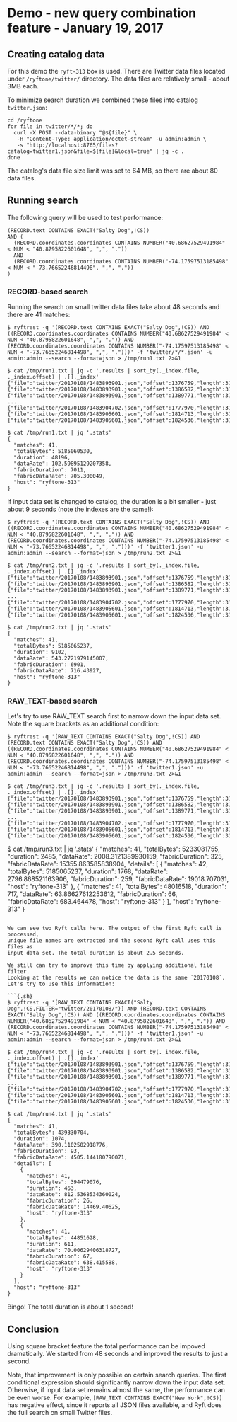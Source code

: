# Demo - new query combination feature - January 19, 2017

## Creating catalog data

For this demo the `ryft-313` box is used. There are Twitter data files
located under `/ryftone/twitter/` directory. The data files are relatively
small - about 3MB each.

To minimize search duration we combined these files into catalog `twitter.json`:


```{.sh}
cd /ryftone
for file in twitter/*/*; do
  curl -X POST --data-binary "@${file}" \
   -H "Content-Type: application/octet-stream" -u admin:admin \
   -s "http://localhost:8765/files?catalog=twitter1.json&file=${file}&local=true" | jq -c .
done
```

The catalog's data file size limit was set to 64 MB, so there are about 80 data files.


## Running search

The following query will be used to test performance:

```
(RECORD.text CONTAINS EXACT("Salty Dog",!CS))
AND (
  (RECORD.coordinates.coordinates CONTAINS NUMBER("40.68627529491984" < NUM < "40.8795822601648", ",", "."))
  AND
  (RECORD.coordinates.coordinates CONTAINS NUMBER("-74.17597513185498" < NUM < "-73.76652246814498", ",", "."))
)
```


### RECORD-based search

Running the search on small twitter data files take about 48 seconds and
there are 41 matches:

```{.sh}
$ ryftrest -q '(RECORD.text CONTAINS EXACT("Salty Dog",!CS)) AND ((RECORD.coordinates.coordinates CONTAINS NUMBER("40.68627529491984" < NUM < "40.8795822601648", ",", ".")) AND (RECORD.coordinates.coordinates CONTAINS NUMBER("-74.17597513185498" < NUM < "-73.76652246814498", ",", ".")))' -f 'twitter/*/*.json' -u admin:admin --search --format=json > /tmp/run1.txt 2>&1

$ cat /tmp/run1.txt | jq -c '.results | sort_by(._index.file, ._index.offset) | .[]._index'
{"file":"twitter/20170108/1483893901.json","offset":1376759,"length":3187,"fuzziness":-1}
{"file":"twitter/20170108/1483893901.json","offset":1386582,"length":3188,"fuzziness":-1}
{"file":"twitter/20170108/1483893901.json","offset":1389771,"length":3187,"fuzziness":-1}
...
{"file":"twitter/20170108/1483904702.json","offset":1777970,"length":3187,"fuzziness":-1}
{"file":"twitter/20170108/1483905601.json","offset":1814713,"length":3187,"fuzziness":-1}
{"file":"twitter/20170108/1483905601.json","offset":1824536,"length":3188,"fuzziness":-1}

$ cat /tmp/run1.txt | jq '.stats'
{
  "matches": 41,
  "totalBytes": 5185060530,
  "duration": 48196,
  "dataRate": 102.59895129207358,
  "fabricDuration": 7011,
  "fabricDataRate": 705.300049,
  "host": "ryftone-313"
}
```

If input data set is changed to catalog, the duration is a bit smaller -
just about 9 seconds (note the indexes are the same!):

```{.sh}
$ ryftrest -q '(RECORD.text CONTAINS EXACT("Salty Dog",!CS)) AND ((RECORD.coordinates.coordinates CONTAINS NUMBER("40.68627529491984" < NUM < "40.8795822601648", ",", ".")) AND (RECORD.coordinates.coordinates CONTAINS NUMBER("-74.17597513185498" < NUM < "-73.76652246814498", ",", ".")))' -f 'twitter1.json' -u admin:admin --search --format=json > /tmp/run2.txt 2>&1

$ cat /tmp/run2.txt | jq -c '.results | sort_by(._index.file, ._index.offset) | .[]._index'
{"file":"twitter/20170108/1483893901.json","offset":1376759,"length":3187,"fuzziness":-1}
{"file":"twitter/20170108/1483893901.json","offset":1386582,"length":3188,"fuzziness":-1}
{"file":"twitter/20170108/1483893901.json","offset":1389771,"length":3187,"fuzziness":-1}
...
{"file":"twitter/20170108/1483904702.json","offset":1777970,"length":3187,"fuzziness":-1}
{"file":"twitter/20170108/1483905601.json","offset":1814713,"length":3187,"fuzziness":-1}
{"file":"twitter/20170108/1483905601.json","offset":1824536,"length":3188,"fuzziness":-1}

$ cat /tmp/run2.txt | jq '.stats'
{
  "matches": 41,
  "totalBytes": 5185065237,
  "duration": 9102,
  "dataRate": 543.2721979145007,
  "fabricDuration": 6901,
  "fabricDataRate": 716.43927,
  "host": "ryftone-313"
}
```

### RAW_TEXT-based search

Let's try to use RAW_TEXT search first to narrow down the input data set.
Note the square brackets as an additional condition:

```{.sh}
$ ryftrest -q '[RAW_TEXT CONTAINS EXACT("Salty Dog",!CS)] AND (RECORD.text CONTAINS EXACT("Salty Dog",!CS)) AND ((RECORD.coordinates.coordinates CONTAINS NUMBER("40.68627529491984" < NUM < "40.8795822601648", ",", ".")) AND (RECORD.coordinates.coordinates CONTAINS NUMBER("-74.17597513185498" < NUM < "-73.76652246814498", ",", ".")))' -f 'twitter1.json' -u admin:admin --search --format=json > /tmp/run3.txt 2>&1

$ cat /tmp/run3.txt | jq -c '.results | sort_by(._index.file, ._index.offset) | .[]._index'
{"file":"twitter/20170108/1483893901.json","offset":1376759,"length":3187,"fuzziness":-1}
{"file":"twitter/20170108/1483893901.json","offset":1386582,"length":3188,"fuzziness":-1}
{"file":"twitter/20170108/1483893901.json","offset":1389771,"length":3187,"fuzziness":-1}
...
{"file":"twitter/20170108/1483904702.json","offset":1777970,"length":3187,"fuzziness":-1}
{"file":"twitter/20170108/1483905601.json","offset":1814713,"length":3187,"fuzziness":-1}
{"file":"twitter/20170108/1483905601.json","offset":1824536,"length":3188,"fuzziness":-1}
```

$ cat /tmp/run3.txt | jq '.stats'
{
  "matches": 41,
  "totalBytes": 5233081755,
  "duration": 2485,
  "dataRate": 2008.3121389930159,
  "fabricDuration": 325,
  "fabricDataRate": 15355.863585838904,
  "details": [
    {
      "matches": 42,
      "totalBytes": 5185065237,
      "duration": 1768,
      "dataRate": 2796.868521163906,
      "fabricDuration": 259,
      "fabricDataRate": 19018.707031,
      "host": "ryftone-313"
    },
    {
      "matches": 41,
      "totalBytes": 48016518,
      "duration": 717,
      "dataRate": 63.86627612253612,
      "fabricDuration": 66,
      "fabricDataRate": 683.464478,
      "host": "ryftone-313"
    }
  ],
  "host": "ryftone-313"
}
```

We can see two Ryft calls here. The output of the first Ryft call is processed,
unique file names are extracted and the second Ryft call uses this files as
input data set. The total duration is about 2.5 seconds.

We still can try to improve this time by applying additional file filter.
Looking at the results we can notice the data is the same `20170108`.
Let's try to use this information:

```{.sh}
$ ryftrest -q '[RAW_TEXT CONTAINS EXACT("Salty Dog",!CS,FILTER="twitter/20170108/")] AND (RECORD.text CONTAINS EXACT("Salty Dog",!CS)) AND ((RECORD.coordinates.coordinates CONTAINS NUMBER("40.68627529491984" < NUM < "40.8795822601648", ",", ".")) AND (RECORD.coordinates.coordinates CONTAINS NUMBER("-74.17597513185498" < NUM < "-73.76652246814498", ",", ".")))' -f 'twitter1.json' -u admin:admin --search --format=json > /tmp/run4.txt 2>&1

$ cat /tmp/run4.txt | jq -c '.results | sort_by(._index.file, ._index.offset) | .[]._index'
{"file":"twitter/20170108/1483893901.json","offset":1376759,"length":3187,"fuzziness":-1}
{"file":"twitter/20170108/1483893901.json","offset":1386582,"length":3188,"fuzziness":-1}
{"file":"twitter/20170108/1483893901.json","offset":1389771,"length":3187,"fuzziness":-1}
...
{"file":"twitter/20170108/1483904702.json","offset":1777970,"length":3187,"fuzziness":-1}
{"file":"twitter/20170108/1483905601.json","offset":1814713,"length":3187,"fuzziness":-1}
{"file":"twitter/20170108/1483905601.json","offset":1824536,"length":3188,"fuzziness":-1}

$ cat /tmp/run4.txt | jq '.stats'
{
  "matches": 41,
  "totalBytes": 439330704,
  "duration": 1074,
  "dataRate": 390.1102502918776,
  "fabricDuration": 93,
  "fabricDataRate": 4505.144180790071,
  "details": [
    {
      "matches": 41,
      "totalBytes": 394479076,
      "duration": 463,
      "dataRate": 812.5368534360024,
      "fabricDuration": 26,
      "fabricDataRate": 14469.40625,
      "host": "ryftone-313"
    },
    {
      "matches": 41,
      "totalBytes": 44851628,
      "duration": 611,
      "dataRate": 70.00629406318727,
      "fabricDuration": 67,
      "fabricDataRate": 638.415588,
      "host": "ryftone-313"
    }
  ],
  "host": "ryftone-313"
}
```

Bingo! The total duration is about 1 second!


## Conclusion

Using square bracket feature the total performance can be impoved dramatically.
We started from 48 seconds and improved the results to just a second.

Note, that improvement is only possible on certain search queries. The first
conditional expression should significantly narrow down the input data set.
Otherwise, if input data set remains almost the same,
the performance can be even worse. For example, `[RAW_TEXT CONTAINS EXACT("New York",!CS)]`
has negative effect, since it reports all JSON files available, and Ryft
does the full search on small Twitter files.
